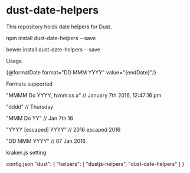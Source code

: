 # dust-date-helpers

This repository holds date helpers for Dust.

npm install dust-date-helpers --save

bower install dust-date-helpers --save


Usage

{@formatDate format="DD MMM YYYY" value="{endDate}"/}

Formats supported

"MMMM Do YYYY, h:mm:ss a"	// January 7th 2016, 12:47:16 pm

"dddd"                   	// Thursday 

"MMM Do YY"               	// Jan 7th 16

"YYYY [escaped] YYYY"    	// 2016 escaped 2016

"DD MMM YYYY"				// 07 Jan 2016


kraken.js setting

config.json
"dust": {
    "helpers": [
		"dustjs-helpers", "dust-date-helpers"
    ]
}